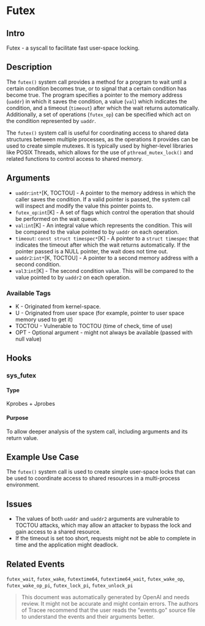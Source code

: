 
# Futex

## Intro
Futex - a syscall to facilitate fast user-space locking.

## Description
The `futex()` system call provides a method for a program to wait until a
certain condition becomes true, or to signal that a certain condition has
become true. The program specifies a pointer to the memory address
(`uaddr`) in which it saves the condition, a value (`val`) which
indicates the condition, and a timeout (`timeout`) after which the
wait returns automatically. Additionally, a set of operations (`futex_op`)
can be specified which act on the condition represented by `uaddr`.

The `futex()` system call is useful for coordinating access to shared
data structures between multiple processes, as the operations it provides
can be used to create simple mutexes. It is typically used by higher-level
libraries like POSIX Threads, which allows for the use of `pthread_mutex_lock()`
and related functions to control access to shared memory.

## Arguments
* `uaddr`:`int*`[K, TOCTOU] - A pointer to the memory address in which the caller saves the condition. If a valid
pointer is passed, the system call will inspect and modify the value this
pointer points to.
* `futex_op`:`int`[K] - A set of flags which control the operation that should be performed on the
wait queue.
* `val`:`int`[K] - An integral value which represents the condition. This will be compared to the value
pointed to by `uaddr` on each operation.
* `timeout`: `const struct timespec*`[K] - A pointer to a `struct timespec` that indicates the timeout after which
the wait returns automatically. If the pointer passed is a NULL pointer, the
wait does not time out. 
* `uaddr2`:`int*`[K, TOCTOU] - A pointer to a second memory address with a second condition.
* `val3`:`int`[K] - The second condition value. This will be compared to the value pointed to by 
`uaddr2` on each operation.

### Available Tags
* K - Originated from kernel-space.
* U - Originated from user space (for example, pointer to user space memory used to get it)
* TOCTOU - Vulnerable to TOCTOU (time of check, time of use)
* OPT - Optional argument - might not always be available (passed with null value)

## Hooks
### sys_futex
#### Type
Kprobes + Jprobes
#### Purpose
To allow deeper analysis of the system call, including arguments and its return value.

## Example Use Case
The `futex()` system call is used to create simple user-space locks
that can be used to coordinate access to shared resources in a
multi-process environment.

## Issues
- The values of both `uaddr` and `uaddr2` arguments are vulnerable to
TOCTOU attacks, which may allow an attacker to bypass the lock and gain
access to a shared resource.
- If the timeout is set too short, requests might not be able to
complete in time and the application might deadlock.

## Related Events
`futex_wait`, `futex_wake`, `futextime64`, `futextime64_wait`, `futex_wake_op`, `futex_wake_op_pi`, `futex_lock_pi`, `futex_unlock_pi`

> This document was automatically generated by OpenAI and needs review. It might
> not be accurate and might contain errors. The authors of Tracee recommend that
> the user reads the "events.go" source file to understand the events and their
> arguments better.

